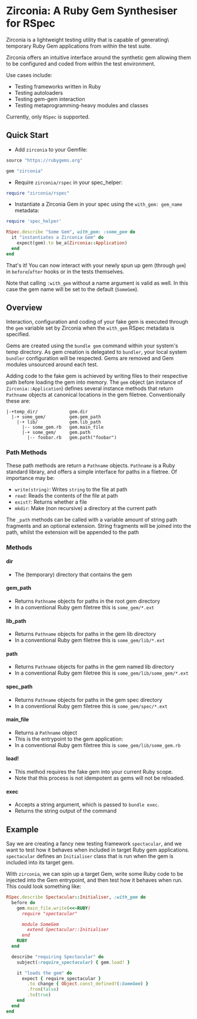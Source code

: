# Zirconia: A Ruby Gem Synthesiser for RSpec

Zirconia is a lightweight testing utility that is capable of generating\ temporary Ruby Gem applications from within the test suite. 

Zirconia offers an intuitive interface around the synthetic gem allowing them to be configured and coded from within the test environment.

Use cases include:
- Testing frameworks written in Ruby
- Testing autoloaders
- Testing gem-gem interaction
- Testing metaprogramming-heavy modules and classes

Currently, only `RSpec` is supported.


## Quick Start

- Add `zirconia` to your Gemfile:

```ruby
source "https://rubygems.org"

gem "zirconia"
```

- Require `zirconia/rspec` in your spec_helper:
```ruby
require "zirconia/rspec"
```

- Instantiate a Zirconia Gem in your spec using the `with_gem: gem_name` metadata:
```ruby
require 'spec_helper'

RSpec.describe "Some Gem", with_gem: :some_gem do
  it "instantiates a Zirconia Gem" do
    expect(gem).to be_a(Zirconia::Application)
  end
end
```

That's it! You can now interact with your newly spun up gem (through `gem`) in `before`/`after` hooks or in the tests themselves.

Note that calling `:with_gem` without a name argument is valid as well. In this case the gem name will be set to the default (`SomeGem`).


## Overview

Interaction, configuration and coding of your fake gem is executed through the `gem` variable set by Zirconia when the `with_gem` RSpec metadata is specified.

Gems are created using the `bundle gem` command within your system's temp directory. As gem creation is delegated to `bundler`, your local system `bundler` configuration will be respected. Gems are removed and Gem modules unsourced around each test.

Adding code to the fake gem is achieved by writing files to their respective path before loading the gem into memory. The `gem` object (an instance of `Zirconia::Application`) defines several instance methods that return `Pathname` objects at canonical locations in the gem filetree. Conventionally these are:

```
|-+temp_dir/            gem.dir
  |-+ some_gem/         gem.gem_path
    |-+ lib/            gem.lib_path
      |-- some_gem.rb   gem.main_file
      |-+ some_gem/     gem.path
        |-- foobar.rb   gem.path("foobar")
```

### Path Methods

These path methods are return a `Pathname` objects. `Pathname` is a Ruby standard library, and offers a simple interface for paths in a filetree. Of importance may be:
- `write(string)`: Writes `string` to the file at path
- `read`: Reads the contents of the file at path
- `exist?`: Returns whether a file 
- `mkdir`: Make (non recursive) a directory at the current path

The `_path` methods can be called with a variable amount of string path fragments and an optional extension. String fragments will be joined into the path, whilst the extension will be appended to the path


### Methods

#### dir
- The (temporary) directory that contains the gem

#### gem_path
- Returns `Pathname` objects for paths in the root gem directory
- In a conventional Ruby gem filetree this is `some_gem/*.ext`

#### lib_path
- Returns `Pathname` objects for paths in the gem lib directory
- In a conventional Ruby gem filetree this is `some_gem/lib/*.ext`

#### path
- Returns `Pathname` objects for paths in the gem named lib directory
- In a conventional Ruby gem filetree this is `some_gem/lib/some_gem/*.ext`

#### spec_path
- Returns `Pathname` objects for paths in the gem spec directory
- In a conventional Ruby gem filetree this is `some_gem/spec/*.ext`

#### main_file
- Returns a `Pathname` object
- This is the entrypoint to the gem application:
- In a conventional Ruby gem filetree this is `some_gem/lib/some_gem.rb`

#### load!
- This method requires the fake gem into your current Ruby scope.
- Note that this process is not idempotent as gems will not be reloaded.

#### exec
- Accepts a string argument, which is passed to `bundle exec`.
- Returns the string output of the command

## Example

Say we are creating a fancy new testing framework `spectacular`, and we want to test how it behaves when included in target Ruby gem applications. `spectacular` defines an `Initialiser` class that is run when the gem is included into its target gem.

With `zirconia`, we can spin up a target Gem, write some Ruby code to be injected into the Gem entrypoint, and then test how it behaves when run. This could look something like:

```ruby
RSpec.describe Spectacular::Initialiser, :with_gem do
  before do
    gem.main_file.write(<<~RUBY)
      require "spectacular"

      module SomeGem
        extend Spectacular::Initialiser
      end
    RUBY
  end

  describe "requiring Spectacular" do
    subject(:require_spectacular) { gem.load! }

    it "loads the gem" do
      expect { require_spectacular }
        .to change { Object.const_defined?(:SomeGem) }
        .from(false)
        .to(true)
    end
  end
end
```
